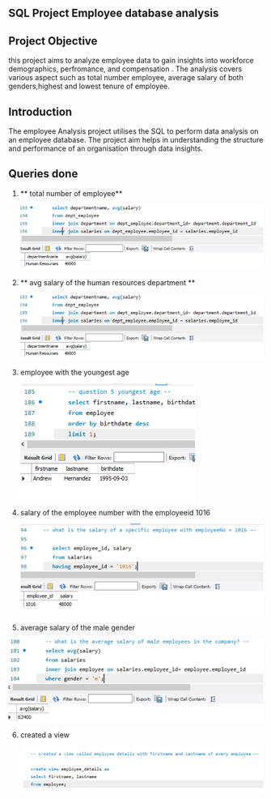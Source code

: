 ## SQL Project Employee database analysis

## Project Objective
this project aims to analyze employee data to gain insights into workforce demographics, perfromance, and compensation . The analysis covers various aspect such as total number employee, average salary of both genders,highest and lowest tenure of employee.

## Introduction
The employee Analysis project utilises the SQL to perform data analysis on an employee database. The project aim helps in understanding the structure and performance of an organisation through data insights.

##  Queries done
1) ** total number of employee**

    ![result screenshot](https://github.com/Emmzy1234/SQL-Project-finance/blob/master/Screenshot%202024-05-18%20041548.png)

2) ** avg salary of the human resources department **

    ![result screenshot](https://github.com/Emmzy1234/SQL-Project-finance/blob/master/Screenshot%202024-05-18%20041548.png)

3)   employee with the youngest age

     ![result screenshot](https://github.com/Emmzy1234/SQL-Project-finance/blob/master/Screenshot%202024-05-18%20041715.png)
4)  salary of the employee number with the employeeid 1016

    ![result screenshot](https://github.com/Emmzy1234/SQL-Project-finance/blob/master/Screenshot%202024-05-18%20041947.png)

5)  average salary of the male gender

   ![result screenshot](https://github.com/Emmzy1234/SQL-Project-finance/blob/master/Screenshot%202024-05-18%20042200.png)

6) created a view
   
   ![result screenshot](https://github.com/Emmzy1234/SQL-Project-finance/blob/master/Screenshot%202024-05-18%20042342.png)
